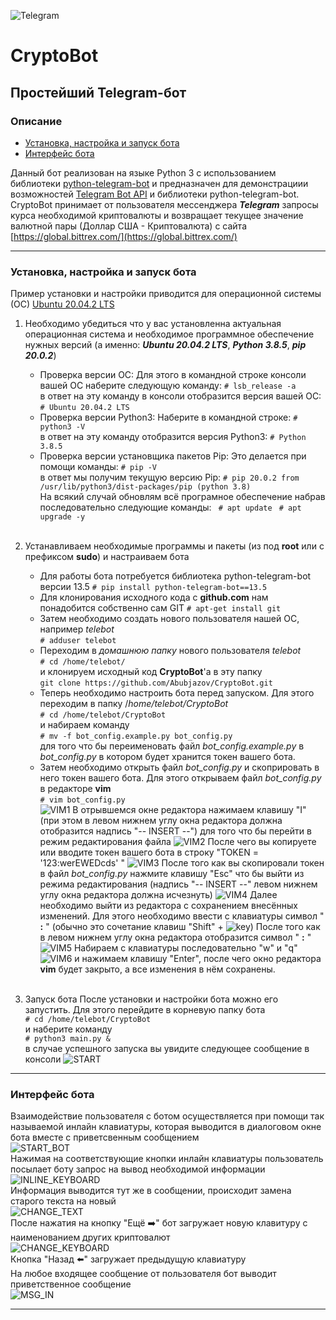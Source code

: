 ![Telegram](pict\Telegram.svg)
# CryptoBot
## Простейший Telegram-бот
### Описание

* [Установка, настройка и запуск бота](#anchor1)
* [Интерфейс бота](#anchor2)

Данный бот реализован на языке Python 3 с использованием библиотеки [python-telegram-bot](https://github.com/python-telegram-bot/python-telegram-bot) и предназначен для демонстрациии возможностей [Telegram Bot API](https://core.telegram.org/bots) и библиотеки python-telegram-bot. CryptoBot принимает от пользователя мессенджера ___Telegram___ запросы курса необходимой криптовалюты и возвращает текущее значение валютной пары (Доллар США - Криптовалюта) с сайта [https://global.bittrex.com/](https://global.bittrex.com/)
___

<a id="anchor1"></a>

### Установка, настройка и запуск бота 
Пример установки и настройки приводится для операционной системы (ОС) [Ubuntu 20.04.2 LTS](https://releases.ubuntu.com/20.04/)

1. Необходимо убедиться что у вас установленна актуальная операционная система и необходимое программное обеспечение нужных версий (а именно: ___Ubuntu 20.04.2 LTS___, ___Python 3.8.5___, ___pip 20.0.2___)

    * Проверка версии ОС:
      Для этого в командной строке консоли вашей ОС наберите следующую команду:
      ```# lsb_release -a```</br>
      в ответ на эту команду в консоли отобразится версия вашей ОС:
      ```# Ubuntu 20.04.2 LTS```</br>
    * Проверка версии Python3:
      Наберите в командной строке:
      ```# python3 -V```</br>
      в ответ на эту команду отобразится версия Python3:
      ```# Python 3.8.5```</br>
    * Проверка версии установщика пакетов Pip:
      Это делается при помощи команды:
      ```# pip -V```</br>
      в ответ мы получим текущую версию Pip:
      ```# pip 20.0.2 from /usr/lib/python3/dist-packages/pip (python 3.8)```</br>
На всякий случай обновлям всё програмное обеспечение набрав последовательно следующие команды:
    ``` # apt update```
    ``` # apt upgrade -y```</br></br>
2. Устанавливаем необходимые программы и пакеты (из под __root__ или с префиксом __sudo__) и настраиваем бота

    * Для работы бота потребуется библиотека python-telegram-bot версии 13.5
    ```# pip install python-telegram-bot==13.5```</br>
    * Для клонирования исходного кода с __github.com__ нам понадобится собственно сам GIT ```# apt-get install git```</br>
    * Затем необходимо создать нового пользователя нашей ОС, например _telebot_</br>
    ```# adduser telebot```</br>
    * Переходим в _домашнюю папку_ нового пользователя _telebot_</br>
    ```# cd /home/telebot/```</br>и клонируем исходный код __CryptoBot__'а в эту папку</br>
    ```git clone https://github.com/Abubjazov/CryptoBot.git```</br>
    * Теперь необходимо настроить бота перед запуском. Для этого переходим в папку /_home/telebot/CryptoBot_</br>```# cd /home/telebot/CryptoBot```</br>и набираем команду</br>```# mv -f bot_config.example.py bot_config.py```</br>для того что бы переименовать файл _bot_config.example.py_ в _bot_config.py_ в котором будет хранится токен вашего бота.
    * Затем необходимо открыть файл _bot_config.py_ и скоприровать в него токен вашего бота.
    Для этого открываем файл _bot_config.py_ в редакторе __vim__ </br>```# vim bot_config.py```</br>
    ![VIM1](pict\vim1.png)
    В отрывшемся окне редактора нажимаем клавишу "I" (при этом в левом нижнем углу окна редактора должна отобразится надпись "-- INSERT --") для того что бы перейти в режим редактирования файла
    ![VIM2](pict\vim2.png)
    После чего вы копируете или вводите токен вашего бота в строку "TOKEN = '123:werEWEDcds' "
    ![VIM3](pict\vim3.png)
    После того как вы скопировали токен в файл _bot_config.py_ нажмите клавишу "Esc" что бы выйти из режима редактирования (надпись "-- INSERT --" левом нижнем углу окна редактора должна исчезнуть)
    ![VIM4](pict\vim4.png)
    Далее необходимо выйти из редактора с сохранением внесённых изменений. Для этого необходимо ввести с клавиатуры символ " __:__ " (обычно это сочетание клавиш "Shift" + ![key](pict\key.png))
    После того как в левом нижнем углу окна редактора отобразится символ " __:__ "
    ![VIM5](pict\vim5.png)
    Набираем с клавиатуры последовательно "w" и "q" 
    ![VIM6](pict\vim6.png)
    и нажимаем клавишу "Enter", после чего окно редактора __vim__ будет закрыто, а все изменения в нём сохранены.</br></br>
3. Запуск бота
    После установки и настройки бота можно его запустить. Для этого перейдите в корневую папку бота</br>```# cd /home/telebot/CryptoBot```</br>и наберите команду
    </br>```# python3 main.py &```</br>в случае успешного запуска вы увидите следующее сообщение в консоли 
    ![START](pict\start.png)
___

<a id="anchor2"></a>

### Интерфейс бота
Взаимодействие пользователя с ботом осуществляется при помощи так называемой инлайн клавиатуры, которая выводится в диалоговом окне бота вместе с приветсвенным сообщением</br>
![START_BOT](pict\ts1.jpg)</br>
Нажимая на соответствующие кнопки инлайн клавиатуры пользователь посылает боту запрос на вывод необходимой информации</br>
![INLINE_KEYBOARD](pict\ts2.jpg)</br>
Информация выводится тут же в сообщении, происходит замена старого текста на новый</br>
![CHANGE_TEXT](pict\ts3.jpg)</br>
После нажатия на кнопку "Ещё ➡️" бот загружает новую  клавитуру с наименованием других криптовалют</br>
![CHANGE_KEYBOARD](pict/ts4.jpg)</br>
Кнопка "Назад ⬅️" загружает предыдущую клавиатуру</br>
На любое входящее сообщение от пользователя бот выводит приветственное сообщение</br>
![MSG_IN](pict/ts5.jpg)</br>
___
